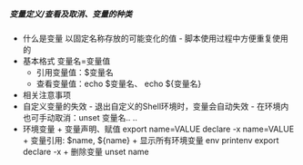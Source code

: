 ##### 变量定义/查看及取消、变量的种类
+ 什么是变量
    以固定名称存放的可能变化的值 
        - 脚本使用过程中方便重复使用的
+ 基本格式
    变量名=变量值
    - 引用变量值：$变量名
    - 查看变量值：echo $变量名、 echo ${变量名}
+ 相关注意事项
+ 自定义变量的失效
      - 退出自定义的Shell环境时，变量会自动失效
      - 在环境内也可手动取消：unset 变量名.. ..
+ 环境变量
      + 变量声明、赋值
            export name=VALUE
            declare -x name=VALUE
      + 变量引用: $name, ${name}
      + 显示所有环境变量
            env
            printenv
            export
            declare -x
      + 删除变量
            unset name
